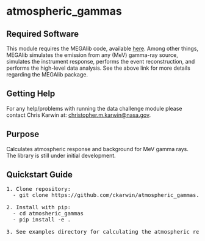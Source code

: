 # atmospheric_gammas

## Required Software <br />
This module requires the MEGAlib code, available [here](http://megalibtoolkit.com/home.html). Among other things, MEGAlib simulates the emission from any (MeV) gamma-ray source, simulates the instrument response, performs the event reconstruction, and performs the high-level data analysis. See the above link for more details regarding the MEGAlib package.   

## Getting Help <br />
For any help/problems with running the data challenge module please contact Chris Karwin at: christopher.m.karwin@nasa.gov. 

## Purpose <br />
Calculates atmospheric response and background for MeV gamma rays. The library is still under initial development.   

## Quickstart Guide <br /> 
<pre>
1. Clone repository:
  - git clone https://github.com/ckarwin/atmospheric_gammas.git

2. Install with pip:
  - cd atmosheric_gammas
  - pip install -e .
     
3. See examples directory for calculating the atmospheric resonse using a rectangular mass model of the atmosphere.  

</pre>

